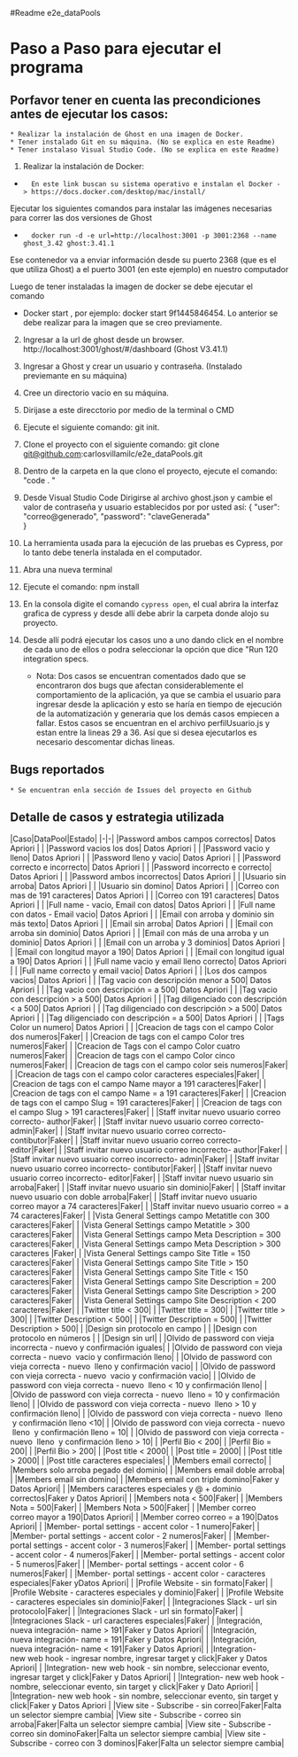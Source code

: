 #Readme e2e_dataPools

# Paso a Paso para ejecutar el programa

## Porfavor tener en cuenta las precondiciones antes de ejecutar los casos:
    * Realizar la instalación de Ghost en una imagen de Docker.
    * Tener instalado Git en su máquina. (No se explica en este Readme)
    * Tener instalaso Visual Studio Code. (No se explica en este Readme)

1. Realizar la instalación de Docker:
* 		En este link buscan su sistema operativo e instalan el Docker -> https://docs.docker.com/desktop/mac/install/
Ejecutar los siguientes comandos para instalar las imágenes necesarias para correr las dos versiones de Ghost
* 		docker run -d -e url=http://localhost:3001 -p 3001:2368 --name ghost_3.42 ghost:3.41.1
Ese contenedor va a enviar información desde su puerto 2368 (que es el que utiliza Ghost) a el puerto 3001 (en este ejemplo) en nuestro computador

Luego de tener instaladas la imagen de docker se debe ejecutar el comando 

* Docker start <ID-contenedor>, por ejemplo: docker start 9f1445846454. Lo anterior se debe realizar para la imagen que se creo previamente.

2. Ingresar a la url de ghost desde un browser. http://localhost:3001/ghost/#/dashboard (Ghost V3.41.1)

3. Ingresar a Ghost y crear un usuario y contraseña. (Instalado previemante en su máquina)

4. Cree un directorio vacio en su máquina.

5. Dirijase a este direcctorio por medio de la terminal o CMD

6. Ejecute el siguiente comando: git init.

7. Clone el proyecto con el siguiente comando: git clone git@github.com:carlosvillamilc/e2e_dataPools.git

8. Dentro de la carpeta en la que clono el proyecto, ejecute el comando: "code . "

9. Desde Visual Studio Code Dirigirse al archivo ghost.json y cambie el valor de contraseña y usuario establecidos por por usted así: 
  {
    "user": "correo@generado",
    "password": "claveGenerada"     
  }
  
10. La herramienta usada para la ejecución de las pruebas es Cypress, por lo tanto debe tenerla instalada en el computador.

11. Abra una nueva terminal

12. Ejecute el comando: npm install
  
13. En la consola digite el comando `cypress open`, el cual abrira la interfaz grafica de cypress y desde allí debe abrir la carpeta donde alojo su proyecto.

14. Desde allí podrá ejecutar los casos uno a uno dando click en el nombre de cada uno de ellos o podra seleccionar la opción que dice "Run 120 integration specs.

    * Nota: Dos casos se encuentran comentados dado que se encontraron dos bugs que afectan considerablemente el comportamiento de la aplicación, ya que se cambia el usuario para ingresar desde la aplicación y esto se haría en tiempo de ejecución de la automatización y generaria que los demás casos empiecen a fallar. Estos casos se encuentran en el archivo perfilUsuario.js y estan entre la lineas 29 a 36. Así que si desea ejecutarlos es necesario descomentar dichas lineas.

## Bugs reportados
    * Se encuentran enla sección de Issues del proyecto en Github

## Detalle de casos y estrategia utilizada

|Caso|DataPool|Estado|
|-|-|
|Password ambos campos correctos| Datos Apriori | |
|Password vacios los dos| Datos Apriori | |
|Password vacio y lleno| Datos Apriori | |
|Password lleno y vacio| Datos Apriori | |
|Password correcto e incorrecto| Datos Apriori | |
|Password incorrecto e correcto| Datos Apriori | |
|Password ambos incorrectos| Datos Apriori | |
|Usuario sin arroba| Datos Apriori | |
|Usuario sin domino| Datos Apriori | |
|Correo con mas de 191 caracteres| Datos Apriori | |
|Correo con 191 caracteres| Datos Apriori | |
|Full name - vacio, Email con datos| Datos Apriori | |
|Full name con datos - Email vacio| Datos Apriori | |
|Email con arroba y dominio sin más texto| Datos Apriori | |
|Email sin arroba| Datos Apriori | |
|Email con arroba sin dominio| Datos Apriori | |
|Email con más de una arroba y un dominio| Datos Apriori | |
|Email con un arroba y 3 dominios| Datos Apriori | |
|Email con longitud mayor a 190| Datos Apriori | |
|Email con longitud igual a 190| Datos Apriori | |
|Full name vacio y email lleno correcto| Datos Apriori | |
|Full name correcto y email vacio| Datos Apriori | |
|Los dos campos vacios| Datos Apriori | |
|Tag vacio con descripción menor a 500| Datos Apriori | |
|Tag vacio con descripción = a 500| Datos Apriori | |
|Tag vacio con descripción > a 500| Datos Apriori | |
|Tag diligenciado con descripción < a 500| Datos Apriori | |
|Tag diligenciado con descripción > a 500| Datos Apriori | |
|Tag diligenciado con descripción = a 500| Datos Apriori | |
|Tags Color un numero| Datos Apriori | |
|Creacion de tags con el campo Color dos numeros|Faker| |
|Creacion de tags con el campo Color tres numeros|Faker| |
|Creacion de Tags con el campo Color cuatro numeros|Faker| |
|Creacion de tags con el campo Color cinco numeros|Faker| |
|Creacion de tags con el campo color seis numeros|Faker| |
|Creacion de tags con el campo color caracteres especiales|Faker| |
|Creacion de tags con el campo Name mayor a 191 caracteres|Faker| |
|Creacion de tags con el campo Name = a 191 caracteres|Faker| |
|Creacion de tags con el campo Slug = 191 caracteres|Faker| |
|Creacion de tags con el campo Slug > 191 caracteres|Faker| |
|Staff invitar nuevo usuario correo correcto- author|Faker| |
|Staff invitar nuevo usuario correo correcto- admin|Faker| |
|Staff invitar nuevo usuario correo correcto- contibutor|Faker| |
|Staff invitar nuevo usuario correo correcto- editor|Faker| |
|Staff invitar nuevo usuario correo incorrecto- author|Faker| |
|Staff invitar nuevo usuario correo incorrecto- admin|Faker| |
|Staff invitar nuevo usuario correo incorrecto- contibutor|Faker| |
|Staff invitar nuevo usuario correo incorrecto- editor|Faker| |
|Staff invitar nuevo usuario sin arroba|Faker| |
|Staff invitar nuevo usuario sin dominio|Faker| |
|Staff invitar nuevo usuario con doble arroba|Faker| |
|Staff invitar nuevo usuario correo mayor a 74 caracteres|Faker| |
|Staff invitar nuevo usuario correo = a 74 caracteres|Faker| |
|Vista General Settings campo Metatitle con 300 caracteres|Faker| |
|Vista General Settings campo Metatitle > 300 caracteres|Faker| |
|Vista General Settings campo Meta Description = 300 caracteres|Faker| |
|Vista General Settings campo Meta Description > 300 caracteres |Faker| |
|Vista General Settings campo Site Title = 150 caracteres|Faker| |
|Vista General Settings campo Site Title > 150 caracteres|Faker| |
|Vista General Settings campo Site Title < 150 caracteres|Faker| |
|Vista General Settings campo Site Description = 200 caracteres|Faker| |
|Vista General Settings campo Site Description > 200 caracteres|Faker| |
|Vista General Settings campo Site Description < 200 caracteres|Faker| |
|Twitter title < 300| |
|Twitter title = 300| |
|Twitter title > 300| |
|Twitter Description < 500| |
|Twitter Description = 500| |
|Twitter Description > 500| |
|Design sin protocolo en campo | |
|Design con protocolo en números | |
|Design sin url| |
|Olvido de password con vieja incorrecta - nuevo y confirmación iguales| |
|Olvido de password con vieja correcta - nuevo  vacio y confirmación lleno| |
|Olvido de password con vieja correcta - nuevo  lleno y confirmación vacio| |
|Olvido de password con vieja correcta - nuevo  vacio y confirmación vacio| |
|Olvido de password con vieja correcta - nuevo  lleno < 10 y confirmación lleno| |
|Olvido de password con vieja correcta - nuevo  lleno = 10 y confirmación lleno| |
|Olvido de password con vieja correcta - nuevo  lleno > 10 y confirmación lleno| |
|Olvido de password con vieja correcta - nuevo  lleno  y confirmación lleno <10| |
|Olvido de password con vieja correcta - nuevo  lleno  y confirmación lleno = 10| |
|Olvido de password con vieja correcta - nuevo  lleno  y confirmación lleno > 10| |
|Perfil Bio < 200| |
|Perfil Bio = 200| |
|Perfil Bio > 200| |
|Post title < 2000| |
|Post title = 2000| |
|Post title > 2000| |
|Post title caracteres especiales| |
|Members email correcto| |
|Members solo arroba pegado del dominio| |
|Members email doble arroba| |
|Members email sin domino| |
|Members email con triple domino|Faker y Datos Apriori| |
|Members caracteres especiales y @ + dominio correctos|Faker y Datos Apriori| |
|Members nota < 500|Faker| |
|Members Nota = 500|Faker| |
|Members Nota > 500|Faker| |
|Member correo correo mayor a 190|Datos Apriori| |
|Member correo correo = a 190|Datos Apriori| |
|Member- portal settings - accent color - 1 numero|Faker| |
|Member- portal settings - accent color - 2 numeros|Faker| |
|Member- portal settings - accent color - 3 numeros|Faker| |
|Member- portal settings - accent color - 4 numeros|Faker| |
|Member- portal settings - accent color - 5 numeros|Faker| |
|Member- portal settings - accent color - 6 numeros|Faker| |
|Member- portal settings - accent color - caracteres especiales|Faker yDatos Apriori| |
|Profile Website - sin formato|Faker| |
|Profile Website - caracteres especiales y dominio|Faker| |
|Profile Website - caracteres especiales sin dominio|Faker| |
|Integraciones Slack - url sin protocolo|Faker| |
|Integraciones Slack - url sin formato|Faker| |
|Integraciones Slack - url caracteres especiales|Faker| |
|Integración, nueva integración- name > 191|Faker y Datos Apriori| |
|Integración, nueva integración- name = 191|Faker y Datos Apriori| |
|Integración, nueva integración- name < 191|Faker y Datos Apriori| |
|Integration- new web hook - ingresar nombre, ingresar target y click|Faker y Datos Apriori| |
|Integration- new web hook - sin nombre, seleccionar evento, ingresar target y click|Faker y Datos Apriori| |
|Integration- new web hook - nombre, seleccionar evento, sin target y click|Faker y Dato Apriori| |
|Integration- new web hook - sin nombre, seleccionar evento, sin target y click|Faker   y Datos Apriori |
|View site - Subscribe - sin correo|Faker|Falta un selector siempre cambia|
|View site - Subscribe - correo sin arroba|Faker|Falta un selector siempre cambia|
|View site - Subscribe - correo sin dominoFaker|Falta un selector siempre cambia|
|View site - Subscribe - correo con 3 dominos|Faker|Falta un selector siempre cambia|